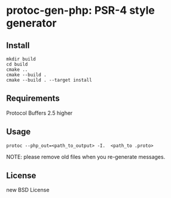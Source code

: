 protoc-gen-php: PSR-4 style generator
=====================================

## Install

````
mkdir build
cd build
cmake ..
cmake --build .
cmake --build . --target install
````

## Requirements

Protocol Buffers 2.5 higher

## Usage

````
protoc --php_out=<path_to_output> -I.  <path_to .proto>

````

NOTE: please remove old files when you re-generate messages.


## License

new BSD License